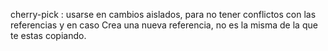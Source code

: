cherry-pick : usarse en cambios aislados, para no tener conflictos con las referencias y en caso 
Crea una nueva referencia, no es la misma de la que te estas copiando. 